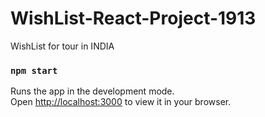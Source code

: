 # WishList-React-Project-1913

 WishList for tour in INDIA

 ### `npm start`

Runs the app in the development mode.\
Open [http://localhost:3000](http://localhost:3000) to view it in your browser.
